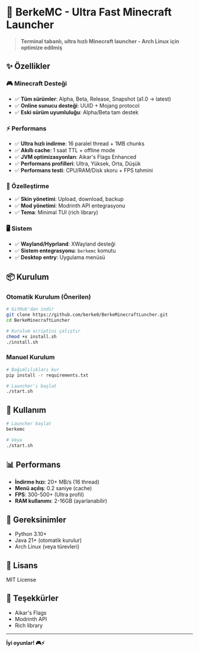 # 🚀 BerkeMC - Ultra Fast Minecraft Launcher

> **Terminal tabanlı, ultra hızlı Minecraft launcher - Arch Linux için optimize edilmiş**

## ✨ Özellikler

### 🎮 Minecraft Desteği
- ✅ **Tüm sürümler**: Alpha, Beta, Release, Snapshot (a1.0 → latest)
- ✅ **Online sunucu desteği**: UUID + Mojang protocol
- ✅ **Eski sürüm uyumluluğu**: Alpha/Beta tam destek

### ⚡ Performans
- ✅ **Ultra hızlı indirme**: 16 paralel thread + 1MB chunks
- ✅ **Akıllı cache**: 1 saat TTL + offline mode
- ✅ **JVM optimizasyonları**: Aikar's Flags Enhanced
- ✅ **Performans profilleri**: Ultra, Yüksek, Orta, Düşük
- ✅ **Performans testi**: CPU/RAM/Disk skoru + FPS tahmini

### 🎨 Özelleştirme
- ✅ **Skin yönetimi**: Upload, download, backup
- ✅ **Mod yönetimi**: Modrinth API entegrasyonu
- ✅ **Tema**: Minimal TUI (rich library)

### 🖥️ Sistem
- ✅ **Wayland/Hyprland**: XWayland desteği
- ✅ **Sistem entegrasyonu**: `berkemc` komutu
- ✅ **Desktop entry**: Uygulama menüsü

## 📦 Kurulum

### Otomatik Kurulum (Önerilen)
```bash
# GitHub'dan indir
git clone https://github.com/berke0/BerkeMinecraftLuncher.git
cd BerkeMinecraftLuncher

# Kurulum scriptini çalıştır
chmod +x install.sh
./install.sh
```

### Manuel Kurulum
```bash
# Bağımlılıkları kur
pip install -r requirements.txt

# Launcher'ı başlat
./start.sh
```

## 🎯 Kullanım

```bash
# Launcher başlat
berkemc

# Veya
./start.sh
```

## 📊 Performans

- **İndirme hızı**: 20+ MB/s (16 thread)
- **Menü açılış**: 0.2 saniye (cache)
- **FPS**: 300-500+ (Ultra profil)
- **RAM kullanımı**: 2-16GB (ayarlanabilir)

## 🔧 Gereksinimler

- Python 3.10+
- Java 21+ (otomatik kurulur)
- Arch Linux (veya türevleri)

## 📝 Lisans

MIT License

## 🙏 Teşekkürler

- Aikar's Flags
- Modrinth API
- Rich library

---

**İyi oyunlar! 🎮⚡**
